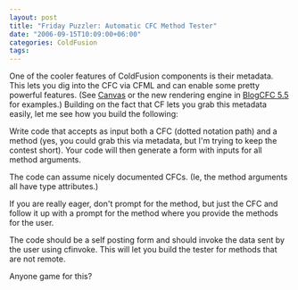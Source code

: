 ```yaml
---
layout: post
title: "Friday Puzzler: Automatic CFC Method Tester"
date: "2006-09-15T10:09:00+06:00"
categories: ColdFusion 
tags: 
---
```


One of the cooler features of ColdFusion components is their metadata. This lets you dig into the CFC via CFML and can enable some pretty powerful features. (See <a href="http://ray.camdenfamily.com/projects/canvas">Canvas</a> or the new rendering engine in <a href="http://www.blogcfc.com">BlogCFC 5.5</a> for examples.) Building on the fact that CF lets you grab this metadata easily, let me see how you build the following:

Write code that accepts as input both a CFC (dotted notation path) and a method (yes, you could grab this via metadata, but I'm trying to keep the contest short). Your code will then generate a form with inputs for all method arguments. 

The code can assume nicely documented CFCs. (Ie, the method arguments all have type attributes.)

If you are really eager, don't prompt for the method, but just the CFC and follow it up with a prompt for the method where you provide the methods for the user.

The code should be a self posting form and should invoke the data sent by the user using cfinvoke. This will let you build the tester for methods that are not remote.

Anyone game for this?